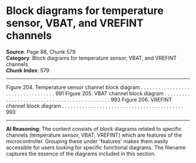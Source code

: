 # Block diagrams for temperature sensor, VBAT, and VREFINT channels

**Source**: Page 88, Chunk 579  
**Category**: Block diagrams for temperature sensor, VBAT, and VREFINT channels  
**Chunk Index**: 579

---

Figure 204. Temperature sensor channel block diagram . . . . . . . . . . . . . . . . . . . . . . . . . . . . . . . . . . 991
Figure 205. VBAT channel block diagram . . . . . . . . . . . . . . . . . . . . . . . . . . . . . . . . . . . . . . . . . . . . . 993
Figure 206. VREFINT channel block diagram . . . . . . . . . . . . . . . . . . . . . . . . . . . . . . . . . . . . . . . . . . 993

---

**AI Reasoning**: The content consists of block diagrams related to specific channels (temperature sensor, VBAT, VREFINT) which are features of the microcontroller. Grouping these under 'features' makes them easily accessible for users looking for specific functional diagrams. The filename captures the essence of the diagrams included in this section.
